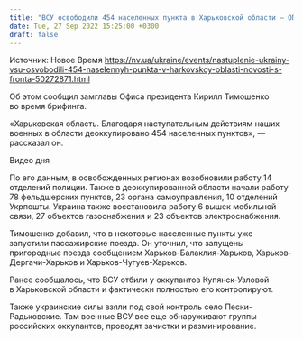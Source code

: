 ```yaml
---
title: "ВСУ освободили 454 населенных пункта в Харьковской области — ОП"
date: Tue, 27 Sep 2022 15:25:00 +0300
draft: false
---
```

Источник: Новое Время https://nv.ua/ukraine/events/nastuplenie-ukrainy-vsu-osvobodili-454-naselennyh-punkta-v-harkovskoy-oblasti-novosti-s-fronta-50272871.html


Об этом сообщил замглавы Офиса президента Кирилл Тимошенко во время брифинга.

«Харьковская область. Благодаря наступательным действиям наших военных в области деоккупировано 454 населенных пунктов», — рассказал он. 

 Видео дня   

По его данным, в освобожденных регионах возобновили работу 14 отделений полиции. Также в деоккупированной области начали работу 78 фельдшерских пунктов, 23 органа самоуправления, 10 отделений Укрпошты. Украина также восстановила работу 6 вышек мобильной связи, 27 объектов газоснабжения и 23 объектов электроснабжения.

Тимошенко добавил, что в некоторые населенные пункты уже запустили пассажирские поезда. Он уточнил, что запущены пригородные поезда сообщением Харьков-Балаклия-Харьков, Харьков-Дергачи-Харьков и Харьков-Чугуев-Харьков.

Ранее сообщалось, что ВСУ отбили у оккупантов Купянск-Узловой в Харьковской области и фактически полностью его контролируют.

Также украинские силы взяли под свой контроль село Пески-Радьковские. Там военные ВСУ все еще обнаруживают группы российских оккупантов, проводят зачистки и разминирование.
